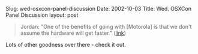 Slug: wed-osxcon-panel-discussion
Date: 2002-10-03
Title: Wed. OSXCon Panel Discussion
layout: post

<blockquote>Jordan: &quot;One of the benefits of going with [Motorola] is that we don&#39;t assume the hardware will get faster.&quot; (<a href="http://jeremy.zawodny.com/blog/archives/000213.html">link</a>)</blockquote>

Lots of other goodness over there - check it out.
